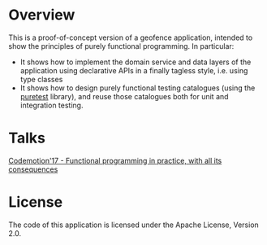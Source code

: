 
# Overview

This is a proof-of-concept version of a geofence application, intended to show the principles of purely functional programming. In particular:

* It shows how to implement the domain service and data layers of the application using declarative APIs in a finally tagless style, i.e. using type classes
* It shows how to design purely functional testing catalogues (using the [puretest](https://github.com/hablapps/puretest) library), and reuse those catalogues both for unit and integration testing. 

# Talks

[Codemotion'17 - Functional programming in practice, with all its consequences](https://docs.google.com/presentation/d/1QVoi4z5BzQ0cc5STHX_aQximNCkzon-v-2BEl4RL2IU/edit?usp=sharing)

# License

The code of this application is licensed under the Apache License, Version 2.0.
